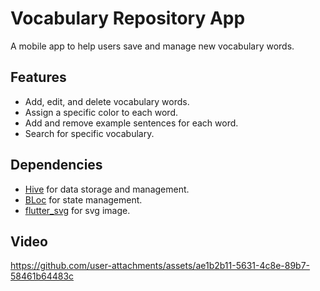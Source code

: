 # Vocabulary Repository App

A mobile app to help users save and manage new vocabulary words.

## Features
- Add, edit, and delete vocabulary words.
- Assign a specific color to each word.
- Add and remove example sentences for each word.
- Search for specific vocabulary.

## Dependencies
- [Hive](https://pub.dev/packages/hive) for data storage and management.
- [BLoc](https://pub.dev/packages/flutter_bloc) for state management.
- [flutter_svg](https://pub.dev/packages/flutter_svg) for svg image.

## Video

https://github.com/user-attachments/assets/ae1b2b11-5631-4c8e-89b7-58461b64483c


